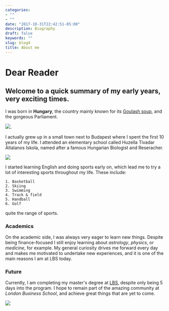 ```yaml
---
categories:
- ""
- ""
date: "2017-10-31T22:42:51-05:00"
description: Biography
draft: false
keywords: ""
slug: blog4
title: About me
---
```


# Dear Reader

## Welcome to a quick summary of my early years, very exciting times.
 
I was born in **Hungary**, the country mainly known for its [Goulash soup](https://en.wikipedia.org/wiki/Goulash), and the gorgeous Parliament. 

![](https://en.wikipedia.org/wiki/Hungarian_Parliament_Building#/media/File:Exterior_view_-_daytime.jpg).

I actually grew up in a small town next to Budapest where I spent the first 10 years of my life. I attended  an elementary school called Huzella Tivadar Általanos Iskola, named after a famous Hungarian Biologist and Reseracher.

![](https://hu.wikipedia.org/wiki/Huzella_Tivadar#/media/Fájl:Huzella_Tivadar.jpg)

I started learning English and doing sports early on, which lead me to try a lot of interesting sports throughout my life. These include:

    1. Basketball
    2. Skiing
    3. Swimming
    4. Track & field
    5. Handball
    6. Golf
    
quite the range of sports.

### Academics

On the academic side, I was always very eager to learn new things. Despite being finance-focused I still enjoy learning about *astrology*, *physics*, or *medicine*, for example. My general curiosity drives me forward every day and makes me motivated to undertake new experiences, and it is one of the main reasons I am at LBS today.

### Future

Currently, I am completing my master's degree at [LBS](https://www.london.edu), despite only being 5 days into the program. I hope to remain part of the amazing community at *London Business School*, and achieve great things that are yet to come.

![](https://upload.wikimedia.org/wikipedia/commons/4/47/RS9327_LBS_Standard_Logo_RGB_AW-hpr.jpg)
